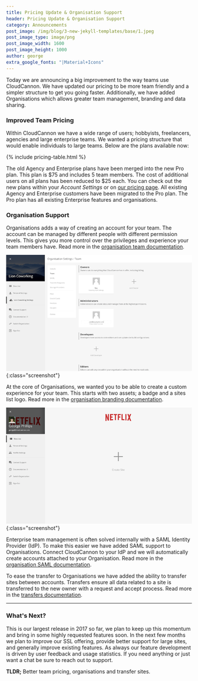 ```yaml
---
title: Pricing Update & Organisation Support
header: Pricing Update & Organisation Support
category: Announcements
post_image: /img/blog/3-new-jekyll-templates/base/1.jpeg
post_image_type: image/png
post_image_width: 1600
post_image_height: 1000
author: george
extra_google_fonts: "|Material+Icons"
---
```


Today we are announcing a big improvement to the way teams use CloudCannon. We have updated our pricing to be more team friendly and a simpler structure to get you going faster. Additionally, we have added Organisations which allows greater team management, branding and data sharing.

### Improved Team Pricing

Within CloudCannon we have a wide range of users; hobbyists, freelancers, agencies and large enterprise teams. We wanted a pricing structure that would enable individuals to large teams. Below are the plans available now:

{% include pricing-table.html %}

The old Agency and Enterprise plans have been merged into the new Pro plan. This plan is $75 and includes 5 team members. The cost of additional users on all plans has been reduced to $25 each. You can check out the new plans within your *Account Settings* or on [our pricing page](/pricing/). All existing Agency and Enterprise customers have been migrated to the Pro plan. The Pro plan has all existing Enterprise features and organisations.

### Organisation Support

Organisations adds a way of creating an account for your team. The account can be managed by different people with different permission levels. This gives you more control over the privileges and experience your team members have. Read more in the [organisation team documentation](https://docs.cloudcannon.com/organisations/team-management/).

![CloudCannon team management interface](/img/blog/organisations/add-team-member.png){:class="screenshot"}

At the core of Organisations, we wanted you to be able to create a custom experience for your team. This starts with two assets; a badge and a sites list logo. Read more in the [organisation branding documentation](https://docs.cloudcannon.com/organisations/branding/).

![CloudCannon sites list branded with the Netflix Logo](/img/blog/organisations/branded-sites-list.png){:class="screenshot"}

Enterprise team management is often solved internally with a SAML Identity Provider (IdP). To make this easier we have added SAML support to Organisations. Connect CloudCannon to your IdP and we will automatically create accounts attached to your Organisation. Read more in the [organisation SAML documentation](https://docs.cloudcannon.com/organisations/saml/).

To ease the transfer to Organisations we have added the ability to transfer sites between accounts. Transfers ensure all data related to a site is transferred to the new owner with a request and accept process. Read more in the [transfers documentation](https://docs.cloudcannon.com/sharing/transfer-ownership/).

---

### What's Next?

This is our largest release in 2017 so far, we plan to keep up this momentum and bring in some highly requested features soon. In the next few months we plan to improve our SSL offering, provide better support for large sites, and generally improve existing features. As always our feature development is driven by user feedback and usage statistics. If you need anything or just want a chat be sure to reach out to support.

**TLDR;** Better team pricing, organisations and transfer sites.